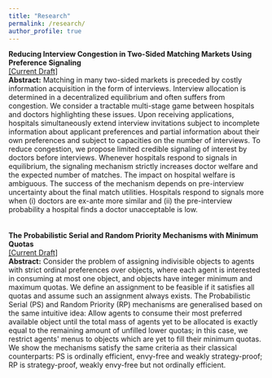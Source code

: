 ```yaml
---
title: "Research"
permalink: /research/
author_profile: true
---
```


**Reducing Interview Congestion in Two-Sided Matching Markets Using Preference Signaling**<br>
[[Current Draft]](https://marekbojko.github.io/files/interviews_congestion_signaling.pdf) <br>
**Abstract:** Matching in many two-sided markets is preceded by costly information acquisition in the form of interviews. Interview allocation is determined in a decentralized equilibrium and often suffers from congestion. We consider a tractable multi-stage game between hospitals and doctors highlighting these issues. Upon receiving applications, hospitals simultaneously extend interview invitations subject to incomplete information about applicant preferences and partial information about their own preferences and subject to capacities on the number of interviews. To reduce congestion, we propose limited credible signaling of interest by doctors before interviews. Whenever hospitals respond to signals in equilibrium, the signaling mechanism strictly increases doctor welfare and the expected number of matches. The impact on hospital welfare is ambiguous. The success of the mechanism depends on pre-interview uncertainty about the final match utilities. Hospitals respond to signals more when (i) doctors are ex-ante more similar and (ii) the pre-interview probability a hospital finds a doctor unacceptable is low.<br>
<br>
<br>
**The Probabilistic Serial and Random Priority Mechanisms with Minimum Quotas**<br>
[[Current Draft]](https://marekbojko.github.io/files/PS_RP_min_quotas.pdf)  <br>
**Abstract:** Consider the problem of assigning indivisible objects to agents with strict ordinal preferences over objects, where each agent is interested in consuming at most one object, and objects have integer minimum and maximum quotas. We define an assignment to be feasible if it satisfies all quotas and assume such an assignment always exists. The Probabilistic Serial (PS) and Random Priority (RP) mechanisms are generalised based on the same intuitive idea: Allow agents to consume their most preferred available object until the total mass of agents yet to be allocated is exactly equal to the remaining amount of unfilled lower quotas; in this case, we restrict agents' menus to objects which are yet to fill their minimum quotas. We show the mechanisms satisfy the same criteria as their classical counterparts: PS is ordinally efficient, envy-free and weakly strategy-proof; RP is strategy-proof, weakly envy-free but not ordinally efficient.